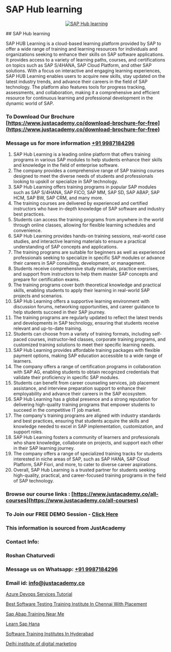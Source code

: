 # SAP Hub learning

<p align="center">
  <a href="https://justacademy.co/course-detail/sap-abap-on-hana-training">
    <img src="https://justacademy.co/storage2/course_image/1708336814_course_image.png" alt="SAP Hub learning">
  </a>
</p>
## SAP Hub learning

SAP HUB Learning is a cloud-based learning platform provided by SAP to offer a wide range of training and learning resources for individuals and organizations seeking to enhance their skills on SAP software applications. It provides access to a variety of learning paths, courses, and certifications on topics such as SAP S/4HANA, SAP Cloud Platform, and other SAP solutions. With a focus on interactive and engaging learning experiences, SAP HUB Learning enables users to acquire new skills, stay updated on the latest industry trends, and advance their careers in the field of SAP technology. The platform also features tools for progress tracking, assessments, and collaboration, making it a comprehensive and efficient resource for continuous learning and professional development in the dynamic world of SAP.
### To Download Our Brochure [https://www.justacademy.co/download-brochure-for-free](https://www.justacademy.co/download-brochure-for-free)
### Message us for more information [+91 9987184296](https://api.whatsapp.com/send?phone=919987184296)
1) SAP Hub Learning is a leading online platform that offers training programs in various SAP modules to help students enhance their skills and knowledge in the field of enterprise software.
2) The company provides a comprehensive range of SAP training courses designed to meet the diverse needs of students and professionals looking to upskill or specialize in SAP technology.
3) SAP Hub Learning offers training programs in popular SAP modules such as SAP S/4HANA, SAP FICO, SAP MM, SAP SD, SAP ABAP, SAP HCM, SAP BW, SAP CRM, and many more.
4) The training courses are delivered by experienced and certified instructors who have in-depth knowledge of SAP software and industry best practices.
5) Students can access the training programs from anywhere in the world through online classes, allowing for flexible learning schedules and convenience.
6) SAP Hub Learning provides hands-on training sessions, real-world case studies, and interactive learning materials to ensure a practical understanding of SAP concepts and applications.
7) The training programs are suitable for beginners as well as experienced professionals seeking to specialize in specific SAP modules or advance their careers in SAP consulting, development, or management.
8) Students receive comprehensive study materials, practice exercises, and support from instructors to help them master SAP concepts and prepare for certification exams.
9) The training programs cover both theoretical knowledge and practical skills, enabling students to apply their learning in real-world SAP projects and scenarios.
10) SAP Hub Learning offers a supportive learning environment with discussion forums, networking opportunities, and career guidance to help students succeed in their SAP journey.
11) The training programs are regularly updated to reflect the latest trends and developments in SAP technology, ensuring that students receive relevant and up-to-date training.
12) Students can choose from a variety of training formats, including self-paced courses, instructor-led classes, corporate training programs, and customized training solutions to meet their specific learning needs.
13) SAP Hub Learning provides affordable training packages with flexible payment options, making SAP education accessible to a wide range of learners.
14) The company offers a range of certification programs in collaboration with SAP AG, enabling students to obtain recognized credentials that validate their proficiency in specific SAP modules.
15) Students can benefit from career counseling services, job placement assistance, and interview preparation support to enhance their employability and advance their careers in the SAP ecosystem.
16) SAP Hub Learning has a global presence and a strong reputation for delivering high-quality training programs that empower students to succeed in the competitive IT job market.
17) The company's training programs are aligned with industry standards and best practices, ensuring that students acquire the skills and knowledge needed to excel in SAP implementation, customization, and support roles.
18) SAP Hub Learning fosters a community of learners and professionals who share knowledge, collaborate on projects, and support each other in their SAP learning journey.
19) The company offers a range of specialized training tracks for students interested in niche areas of SAP, such as SAP HANA, SAP Cloud Platform, SAP Fiori, and more, to cater to diverse career aspirations.
20) Overall, SAP Hub Learning is a trusted partner for students seeking high-quality, practical, and career-focused training programs in the field of SAP technology.

### Browse our course links : [https://www.justacademy.co/all-courses](https://www.justacademy.co/all-courses) 
### To Join our FREE DEMO Session - [Click Here](https://www.justacademy.co/register-for-course-demo)


### This information is sourced from JustAcademy
### Contact Info:
### Roshan Chaturvedi
### Message us on Whatsapp: [+91 9987184296](https://api.whatsapp.com/send?phone=919987184296)
### Email id: [info@justacademy.co](mailto:info@justacademy.co)
                
[Azure Devops Services Tutorial](https://www.linkedin.com/pulse/azure-devops-services-tutorial-justacademy-cupertino-1nrfe?trackingId=bkdBijzf%2Fr%2FZicmUrTyU8A%3D%3D&lipi=urn%3Ali%3Apage%3Aorganization_admin_admin_feed_index%3B0f5088f0-e451-4206-ba9c-f99837906015)

[Best Software Testing Training Institute In Chennai With Placement](https://www.linkedin.com/pulse/best-software-testing-institute-chennai-placement-justacademy-gp2ec?trackingId=G62GYaUjzLFkmetFB0hS7Q%3D%3D&lipi=urn%3Ali%3Apage%3Ad_flagship3_company_admin%3BxUP8vDI1SK6JTwycAY2syQ%3D%3D)

[Sap Abap Training Near Me](https://medium.com/@namusn/sap-abap-training-near-me-9ea46c5ca0df)

[Learn Sap Hana](https://medium.com/@kamblerajas684/learn-sap-hana-505d029fcfd1)

[Software Training Institutes In Hyderabad](https://justacademyin.github.io/justacademy/software-training-institutes-in-hyderabad)

[Delhi institute of digital marketing](https://justacademyin.github.io/justacademy/delhi-institute-of-digital-marketing)

